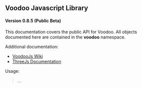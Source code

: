 ## Voodoo Javascript Library
#### Version 0.8.5 (Public Beta) ####

This documentation covers the public API for Voodoo. All objects documented here are contained in the **voodoo** namespace.

Additional documentation:

* [VoodooJs Wiki](https://github.com/brentongunning/voodoo/wiki)
* [ThreeJs Documentation](http://www.threejs.org/docs)

Usage:

> 	<script src="three.min.js"></script>
> 	<script src="voodoo.min.js"></script>
>
>	...
>
> 	<script>
>		new voodoo.CameraLight({color: 'white'});
>		new MyCustomControl();
> 	</script>